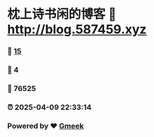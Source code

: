 # 枕上诗书闲的博客 :link: http://blog.587459.xyz 
### :page_facing_up: [15](http://blog.587459.xyz/tag.html) 
### :speech_balloon: 4 
### :hibiscus: 76525 
### :alarm_clock: 2025-04-09 22:33:14 
### Powered by :heart: [Gmeek](https://github.com/Meekdai/Gmeek)

